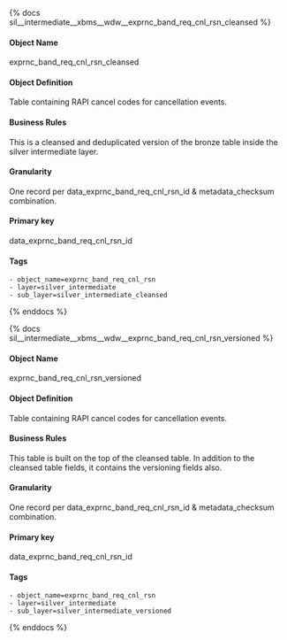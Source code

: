 {% docs sil__intermediate__xbms__wdw__exprnc_band_req_cnl_rsn_cleansed %}

#### Object Name
exprnc_band_req_cnl_rsn_cleansed

#### Object Definition
Table containing RAPI cancel codes for cancellation events.

#### Business Rules
This is a cleansed and deduplicated version of the bronze table inside the silver intermediate layer.

#### Granularity
One record per data_exprnc_band_req_cnl_rsn_id & metadata_checksum combination.

#### Primary key
data_exprnc_band_req_cnl_rsn_id

#### Tags
    - object_name=exprnc_band_req_cnl_rsn
    - layer=silver_intermediate
    - sub_layer=silver_intermediate_cleansed

{% enddocs %}

{% docs sil__intermediate__xbms__wdw__exprnc_band_req_cnl_rsn_versioned %}

#### Object Name
exprnc_band_req_cnl_rsn_versioned

#### Object Definition
Table containing RAPI cancel codes for cancellation events.

#### Business Rules
This table is built on the top of the cleansed table. In addition to the cleansed table fields, it contains the versioning fields also.

#### Granularity
One record per data_exprnc_band_req_cnl_rsn_id & metadata_checksum combination.

#### Primary key
data_exprnc_band_req_cnl_rsn_id

#### Tags
    - object_name=exprnc_band_req_cnl_rsn
    - layer=silver_intermediate
    - sub_layer=silver_intermediate_versioned

{% enddocs %}